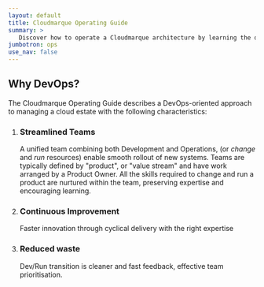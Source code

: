 ```yaml
---
layout: default
title: Cloudmarque Operating Guide
summary: >
   Discover how to operate a Cloudmarque architecture by learning the operating procedures, responsibilities, and information flows required to keep your systems healthy. Click on an area to review in more detail.
jumbotron: ops
use_nav: false
---
```

## Why DevOps?
The Cloudmarque Operating Guide describes a DevOps-oriented approach to managing a cloud estate with the following characteristics:

   1. ### Streamlined Teams
      A unified team combining both Development and Operations, (or _change_ and _run_ resources) enable smooth rollout of new systems. Teams are typically defined by "product", or "value stream" and have work arranged by a Product Owner. All the skills required to change and run a product are nurtured within the team, preserving expertise and encouraging learning.

   2. ### Continuous Improvement
      Faster innovation through cyclical delivery with the right expertise

   3. ### Reduced waste
      Dev/Run transition is cleaner and fast feedback, effective team prioritisation.
